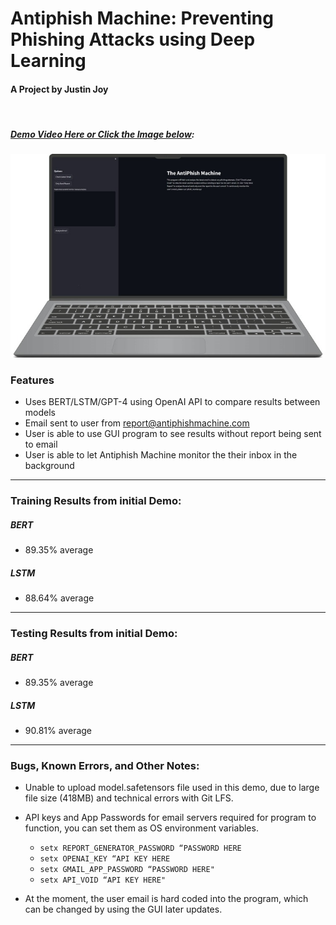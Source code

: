 # Antiphish Machine: Preventing Phishing Attacks using Deep Learning
#### A Project by Justin Joy
&ensp;
&ensp;

#####  [Demo Video Here or Click the Image below](https://youtu.be/WruuAY21eGs): 
[![Demo Video](https://raw.githubusercontent.com/avROCKET/AntiPhish-Machine/refs/heads/main/Additional%20Resources/logo.png)](https://youtu.be/WruuAY21eGs "AntiPhish Demo")

### Features

- Uses BERT/LSTM/GPT-4 using OpenAI API to compare results between models
- Email sent to user from report@antiphishmachine.com
- User is able to use GUI program to see results without report being sent to email
- User is able to let Antiphish Machine monitor the their inbox in the background

------------


### Training Results from initial Demo:
##### BERT
- 89.35% average

##### LSTM
- 88.64% average

------------


### Testing Results from initial Demo:
##### BERT
- 89.35% average

##### LSTM
- 90.81% average


------------


### Bugs, Known Errors, and Other Notes:
- Unable to upload model.safetensors file used in this demo, due to large file size (418MB) and technical errors with Git LFS.
- API keys and App Passwords for email servers required for program to function, you can set them as OS environment variables.

  - `setx REPORT_GENERATOR_PASSWORD “PASSWORD HERE` 
  - `setx OPENAI_KEY “API KEY HERE` 
  - `setx GMAIL_APP_PASSWORD “PASSWORD HERE" `
  - `setx API_VOID “API KEY HERE" `
- At the moment, the user email is hard coded into the program, which can be changed by using the GUI later updates.

